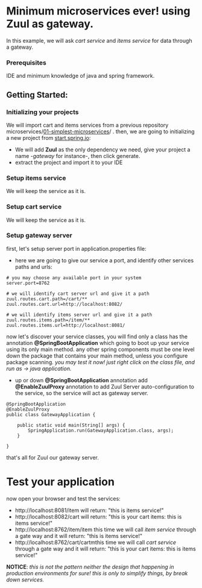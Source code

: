 # Minimum microservices ever! using Zuul as gateway.

In this example, we will ask *cart service* and *items service* for data through a gateway.


### Prerequisites

IDE and minimum knowledge of java and spring framework.


## Getting Started:

### Initializing your projects
We will import cart and items services from a previous repository microservices/[01-simplest-microservices](https://github.com/yyagoub/microservices/tree/master/01-simplest-microservices)/ .
then, we are going to initializing a new project from [start.spring.io](https://start.spring.io/):
* We will add **Zuul** as the only dependency we need, give your project a name -*gateway* for instance-, then click generate.
* extract the project and import it to your IDE

### Setup items service
We will keep the service as it is.

### Setup cart service
We will keep the service as it is.

### Setup gateway server
first, let's setup server port in application.properties file:
* here we are going to give our service a port, and identify other services paths and urls:

```
# you may choose any available port in your system
server.port=8762

# we will identify cart server url and give it a path
zuul.routes.cart.path=/cart/**
zuul.routes.cart.url=http://localhost:8082/

# we will identify items server url and give it a path
zuul.routes.items.path=/item/**
zuul.routes.items.url=http://localhost:8081/
```

now let's discover your service classes, you will find only a class has the annotation **@SpringBootApplication** which going to boot up your service using its only main method.
any other spring components must be one level down the package that contains your main method, unless you configure package scanning.
*you may test it now! just right click on the class file, and run as -> java application.*

- up or down **@SpringBootApplication** annotation add **@EnableZuulProxy** annotation to add Zuul Server auto-configuration to the service, so the service will act as gateway server.

```
@SpringBootApplication
@EnableZuulProxy
public class GatewayApplication {

	public static void main(String[] args) {
		SpringApplication.run(GatewayApplication.class, args);
	}

}
```

that's all for Zuul our gateway server.

# Test your application
now open your browser and test the services:
* http://localhost:8081/item will return: "this is items service!"
* http://localhost:8082/cart will return: "this is your cart items: this is items service!"
* http://localhost:8762/item/item this time we will call *item service* through a gate way and it will return: "this is items service!"
* http://localhost:8762/cart/cartmthis time we will call *cart service* through a gate way and it will return: "this is your cart items: this is items service!"





**NOTICE**: *this is not the pattern neither the design that happening in production environments for sure! this is only to simplify things, by break down services.*
